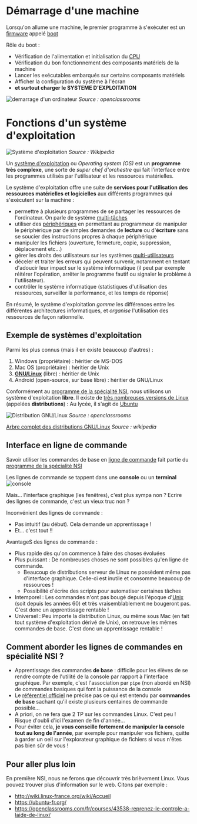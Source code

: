 
# Démarrage d'une machine

Lorsqu'on allume une machine, le premier programme à s'exécuter est un [firmware](https://fr.wikipedia.org/wiki/Firmware)
appelé [boot](https://fr.wikipedia.org/wiki/D%C3%A9marrage_d%27un_ordinateur)

Rôle du boot :

* Vérification de l'alimentation et initialisation du [CPU](https://fr.wikipedia.org/wiki/Processeur)
* Vérification du bon fonctionnement des composants matériels de la machine
* Lancer les exécutables embarqués sur certains composants matériels
* Afficher la configuration du système à l'écran
* **et surtout charger le SYSTEME D'EXPLOITATION**

![demarrage d'un ordinateur](../img/demarrage.png) *Source : openclassrooms*


# Fonctions d'un système d'exploitation

![Système d'exploitation](../img/OS.png) *Source : Wikipedia*

Un [système d'exploitation](https://fr.wikipedia.org/wiki/Syst%C3%A8me_d%27exploitation) ou *Operating system (OS)* est un **programme très complexe**, une sorte de *super chef d'orchestre* qui fait l'interface entre les programmes utilisés par l'utilisateur et les ressources matérielles.

Le système d'exploitation offre une suite de **services pour l'utilisation des ressources matérielles et logicielles** aux différents programmes qui s'exécutent sur la machine :

* permettre à plusieurs programmes de se partager les ressources de l'ordinateur. On parle de système [multi-tâches](https://fr.wikipedia.org/wiki/Multit%C3%A2che)
* utiliser des [périphériques](https://fr.wikipedia.org/wiki/P%C3%A9riph%C3%A9rique_informatique) en permettant au programmeur de manipuler le périphérique par de simples demandes de **lecture** ou d'**écriture** sans se soucier des instructions propres à chaque périphérique
* manipuler les fichiers (ouverture, fermeture, copie, suppression, déplacement etc...)
* gérer les droits des utilisateurs sur les systèmes [multi-utilisateurs](https://fr.wikipedia.org/wiki/Multi-utilisateur)
* déceler et traiter les erreurs qui peuvent survenir, notamment en tentant d'adoucir leur impact sur le système informatique (il peut par exemple réitérer l'opération, arrêter le programme fautif ou signaler le problème à l'utilisateur).
* contrôler le système informatique (statistiques d'utilisation des ressources, surveiller la performance, et les temps de réponse)

En résumé, le système d'exploitation *gomme* les différences entre les différentes architectures informatiques, et *organise* l'utilisation des ressources de façon rationnelle.

## Exemple de systèmes d'exploitation

Parmi les plus connus (mais il en existe beaucoup d'autres) :

1. Windows (propriétaire) : héritier de MS-DOS
2. Mac OS (propriétaire) : héritier de Unix
3. [**GNU/Linux**](https://fr.wikipedia.org/wiki/Linux) (libre) : héritier de Unix
4. Android (open-source, sur base libre) : héritier de GNU/Linux

Conformément au [programme de la spécialité NSI](https://cache.media.education.gouv.fr/file/SP1-MEN-22-1-2019/26/8/spe633_annexe_1063268.pdf), nous utilisons un système d'exploitation **libre**. Il existe de [très nombreuses versions de Linux](https://fr.wikipedia.org/wiki/Distribution_Linux) (appelées **distributions**) : Au lycée, il s'agit de [Ubuntu](https://ubuntu-fr.org/)

![Distribution GNU/Linux](../img/Distribution_linux.png) *Source : openclassrooms*

[Arbre complet des distributions GNU/Linux](../img/Linux_Distribution_Timeline.svg) *Source : wikipedia*

## Interface en ligne de commande

Savoir utiliser les commandes de base en [ligne de commande](https://fr.wikipedia.org/wiki/Interface_en_ligne_de_commande) fait partie du [programme de la spécialité NSI](https://cache.media.education.gouv.fr/file/SP1-MEN-22-1-2019/26/8/spe633_annexe_1063268.pdf)

Les lignes de commande se tappent dans une **console** ou un **terminal** ![console](../img/console.png)

Mais... l'interface graphique (les fenêtres), c'est plus sympa non ? Ecrire des lignes de commande, c'est un vieux truc non ?

Inconvénient des lignes de commande :

* Pas intuitif (au début). Cela demande un apprentissage !
* Et... c'est tout !!

AvantageS des lignes de commande :

* Plus rapide dès qu'on commence à faire des choses évoluées
* Plus puissant : De nombreuses choses ne sont possibles qu'en ligne de commande.
    * Beaucoup de distributions serveur de Linux ne possèdent même pas d'interface graphique. Celle-ci est inutile et consomme beaucoup de ressources !
    * Possibilité d'écrire des scripts pour automatiser certaines tâches
* Intemporel : Les commandes n'ont pas bougé depuis l'époque d'[Unix](https://fr.wikipedia.org/wiki/Unix) (soit depuis les années 60) et très vraisemblablement ne bougeront pas. C'est donc un apprentissage rentable !
* Universel : Peu importe la distribution Linux, ou même sous Mac (en fait tout système d'exploitation dérivé de Unix), on retrouve les mêmes commandes de base. C'est donc un apprentissage rentable !

## Comment aborder les lignes de commandes en spécialité NSI ?

* Apprentissage des commandes **de base** : difficile pour les élèves de se rendre compte de l'utilité de la console par rapport à l'interface graphique. Par exemple, c'est l'association par `pipe` (non abordé en NSI) de commandes basiques qui font la puissance de la console
* Le [référentiel officiel](https://cache.media.education.gouv.fr/file/SP1-MEN-22-1-2019/26/8/spe633_annexe_1063268.pdf) ne précise pas ce qui est entendu par **commandes de base** sachant qu'il existe plusieurs centaines de commande possible...
* A priori, on ne fera que 2 TP sur les commandes Linux. C'est peu ! Risque d'oubli d'ici l'examen de fin d'année...
* Pour éviter cela, **je vous conseille fortement de manipuler la console tout au long de l'année**, par exemple pour manipuler vos fichiers, quitte à garder un oeil sur l'explorateur graphique de fichiers si vous n'êtes pas bien sûr de vous !

## Pour aller plus loin

En première NSI, nous ne ferons que découvrir très brièvement Linux. Vous pouvez trouver plus d'information sur le web. Citons par exemple :

* http://wiki.linux-france.org/wiki/Accueil
* https://ubuntu-fr.org/
* https://openclassrooms.com/fr/courses/43538-reprenez-le-controle-a-laide-de-linux/
